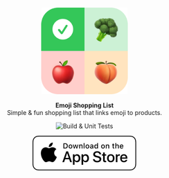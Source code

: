 <p align="center">
   <img width="200" src="Assets/icon-readme.png" alt="NU.nl logo">
</p>
<p align="center">
   <strong>Emoji Shopping List</strong><BR>
   Simple &amp; fun shopping list that links emoji to products.
</p>
<p align="center">
   <img src="https://github.com/WouterWisse/emoji-shopping-list/actions/workflows/development.yml/badge.svg" alt="Build & Unit Tests">
</p>
<p align="center">
   <img src="Assets/download-appstore.svg" alt="Download on AppStore"><BR>
</p>
